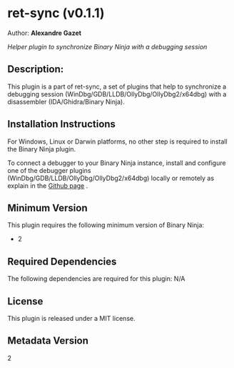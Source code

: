 # ret-sync (v0.1.1)
Author: **Alexandre Gazet**

_Helper plugin to synchronize Binary Ninja with a debugging session_

## Description:

This plugin is a part of ret-sync, a set of plugins that help to synchronize a
debugging session (WinDbg/GDB/LLDB/OllyDbg/OllyDbg2/x64dbg) with a
disassembler (IDA/Ghidra/Binary Ninja).


## Installation Instructions

For Windows, Linux or Darwin platforms, no other step is required to install
the Binary Ninja plugin.

To connect a debugger to your Binary Ninja instance, install and configure one
of the debugger plugins (WinDbg/GDB/LLDB/OllyDbg/OllyDbg2/x64dbg) locally or
remotely as explain in the [Github page](https://github.com/bootleg/ret-sync) .


## Minimum Version

This plugin requires the following minimum version of Binary Ninja:

* 2


## Required Dependencies

The following dependencies are required for this plugin:
N/A


## License

This plugin is released under a MIT license.


## Metadata Version

2
